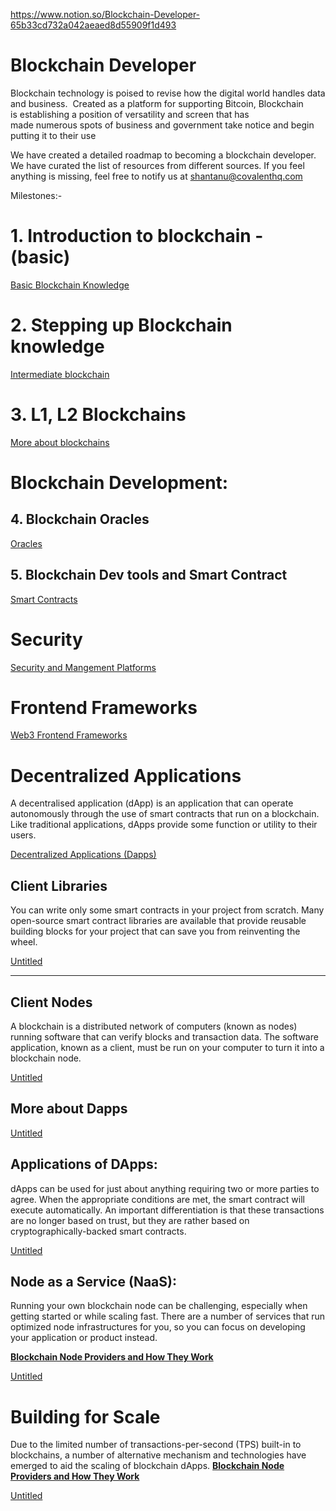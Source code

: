 https://www.notion.so/Blockchain-Developer-65b33cd732a042aeaed8d55909f1d493
# Blockchain Developer

Blockchain technology is poised to revise how the digital world handles data and business.  Created as a platform for supporting Bitcoin, Blockchain is establishing a position of versatility and screen that has made numerous spots of business and government take notice and begin putting it to their use

We have created a detailed roadmap to becoming a blockchain developer. We have curated the list of resources from different sources. If you feel anything is missing, feel free to notify us at shantanu@covalenthq.com 

Milestones:-

# 1. Introduction to blockchain - (basic)

[Basic Blockchain Knowledge](https://www.notion.so/909c881153ab470790bd0825bd372114)

# 2. Stepping up Blockchain knowledge

[Intermediate blockchain ](https://www.notion.so/fc6ac9774d894871a10c04de4fd57ff6)

# 3. L1, L2 Blockchains

[More about blockchains](https://www.notion.so/792103b31d6a4a6796d0895a2dd300e4)

# Blockchain Development:

## 4. Blockchain Oracles

[Oracles](https://www.notion.so/376792112a854a8ab788db21d29dea7b)

## 5. Blockchain Dev tools and Smart Contract

[Smart Contracts](https://www.notion.so/a16b276006b1483c9c47865903b9b48e)

# Security

[Security and Mangement Platforms](https://www.notion.so/b91e4fd7f700470ba3cbd18b70d227ed)

# ****Frontend Frameworks****

[Web3 Frontend Frameworks](https://www.notion.so/3e0feba25d4e479d831344ca370b2f6d)

# Decentralized Applications

A decentralised application (dApp) is an application that can operate autonomously through the use of smart contracts that run on a blockchain. Like traditional applications, dApps provide some function or utility to their users.

[Decentralized Applications (Dapps)](https://www.notion.so/804bdada43b349ea936c0e5a2b839c46)

## Client Libraries

You can write only some smart contracts in your project from scratch. Many open-source smart contract libraries are available that provide reusable building blocks for your project that can save you from reinventing the wheel.

[Untitled](https://www.notion.so/28bf763b07dc4e63a7c0cb3634ff7bde)

---

## Client Nodes

A blockchain is a distributed network of computers (known as nodes) running software that can verify blocks and transaction data. The software application, known as a client, must be run on your computer to turn it into a blockchain node.

[Untitled](https://www.notion.so/2705de5283d3440ebafac16762f78e8e)

## More about Dapps

[Untitled](https://www.notion.so/144c76edadcc454bbdfb2062c08f28f8)

## Applications of DApps:

dApps can be used for just about anything requiring two or more parties to agree. When the appropriate conditions are met, the smart contract will execute automatically. An important differentiation is that these transactions are no longer based on trust, but they are rather based on cryptographically-backed smart contracts.

[Untitled](https://www.notion.so/625d94f9d30544e4962022e69fcf900d)

## ****Node as a Service (NaaS):****

Running your own blockchain node can be challenging, especially when getting started or while scaling fast. There are a number of services that run optimized node infrastructures for you, so you can focus on developing your application or product instead.

**[Blockchain Node Providers and How They Work](https://www.infoq.com/articles/blockchain-as-a-service-get-block/)**

[Untitled](https://www.notion.so/79896ad4116a4ab196be67a4b0ef0c7a)

# ****Building for Scale****

Due to the limited number of transactions-per-second (TPS) built-in to blockchains, a number of alternative mechanism and technologies have emerged to aid the scaling of blockchain dApps.
**[Blockchain Node Providers and How They Work](https://www.infoq.com/articles/blockchain-as-a-service-get-block/)**

[Untitled](https://www.notion.so/9e006d05a5274a0698b0edd6228241fa)
